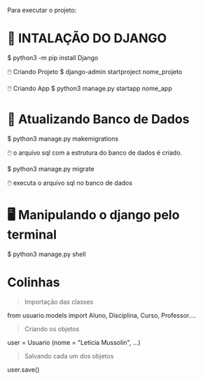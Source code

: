 Para executar o projeto:

# 🐍 INTALAÇÃO DO DJANGO 
$ python3 -m pip install Django

🖱️ Criando Projeto
$ django-admin startproject nome_projeto

🖱️ Criando App
$ python3 manage.py startapp nome_app

# 🎲 Atualizando Banco de Dados
$ python3 manage.py makemigrations 

🖱️ o arquivo sql com a estrutura do banco de dados é criado.

$ python3 manage.py migrate

🖱️ executa o arquivo sql no banco de dados

# 🖥️ Manipulando o django pelo terminal
$ python3 manage.py shell


# Colinhas

> Importação das classes
> 
from usuario.models import Aluno, Disciplina, Curso, Professor....

> Criando os objetos

user = Usuario (nome = "Leticia Mussolin", ...)

> Salvando cada um dos objetos
> 
user.save()
